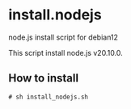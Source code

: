 install.nodejs
==============

node.js install script for debian12

This script install node.js v20.10.0.

How to install
--------------

	# sh install_nodejs.sh
